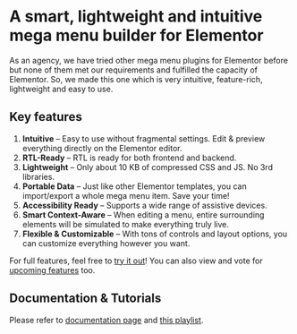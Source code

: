 # A smart, lightweight and intuitive mega menu builder for Elementor
As an agency, we have tried other mega menu plugins for Elementor before but none of them met our requirements and fulfilled the capacity of Elementor. So, we made this one which is very intuitive, feature-rich, lightweight and easy to use.

## Key features

1. **Intuitive** – Easy to use without fragmental settings. Edit & preview everything directly on the Elementor editor.
2. **RTL-Ready** – RTL is ready for both frontend and backend.
3. **Lightweight** – Only about 10 KB of compressed CSS and JS. No 3rd libraries.
4. **Portable Data** – Just like other Elementor templates, you can import/export a whole mega menu item. Save your time!
5. **Accessibility Ready** – Supports a wide range of assistive devices.
6. **Smart Context-Aware** – When editing a menu, entire surrounding elements will be simulated to make everything truly live.
7. **Flexible & Customizable** – With tons of controls and layout options, you can customize everything however you want.

For full features, feel free to [try it out](https://preview.wpclevel.com/elementor-mega-menu/)! You can also view and vote for [upcoming features](https://github.com/wpcleveldotcom/elemental-menu/labels/feature) too.

## Documentation & Tutorials

Please refer to [documentation page](https://wpclevel.com/docs/elementor-mega-menu/) and [this playlist](https://www.youtube.com/playlist?list=PLUS5ggeJ-gCbMWewo9Dfg1sLD0wn8Km8-).
